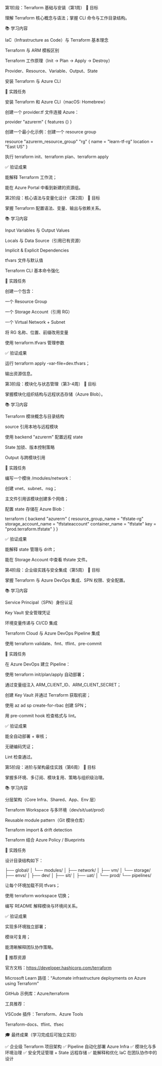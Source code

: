 第1阶段：Terraform 基础与安装（第1周）
🎯 目标

理解 Terraform 核心概念与语法；掌握 CLI 命令与工作目录结构。

📚 学习内容

IaC（Infrastructure as Code）与 Terraform 基本理念

Terraform 与 ARM 模板区别

Terraform 工作原理（Init → Plan → Apply → Destroy）

Provider、Resource、Variable、Output、State

安装 Terraform 与 Azure CLI

🧩 实践任务

安装 Terraform 和 Azure CLI（macOS: Homebrew）

创建一个 provider.tf 文件连接 Azure：

provider "azurerm" {
  features {}
}


创建一个最小化示例：创建一个 resource group

resource "azurerm_resource_group" "rg" {
  name     = "learn-tf-rg"
  location = "East US"
}


执行 terraform init、terraform plan、terraform apply

✅ 验证成果

能解释 Terraform 工作流；

能在 Azure Portal 中看到新建的资源组。

第2阶段：核心语法与变量化设计（第2周）
🎯 目标

掌握 Terraform 配置语法、变量、输出与依赖关系。

📚 学习内容

Input Variables 与 Output Values

Locals 与 Data Source（引用已有资源）

Implicit & Explicit Dependencies

tfvars 文件与默认值

Terraform CLI 基本命令强化

🧩 实践任务

创建一个包含：

一个 Resource Group

一个 Storage Account（引用 RG）

一个 Virtual Network + Subnet

将 RG 名称、位置、前缀改用变量

使用 terraform.tfvars 管理参数

✅ 验证成果

运行 terraform apply -var-file=dev.tfvars；

输出资源信息。

第3阶段：模块化与状态管理（第3-4周）
🎯 目标

掌握模块化组织结构与远程状态存储（Azure Blob）。

📚 学习内容

Terraform 模块概念与目录结构

source 引用本地与远程模块

使用 backend "azurerm" 配置远程 state

State 加锁、版本控制策略

Output 与跨模块引用

🧩 实践任务

编写一个模块 /modules/network：

创建 vnet、subnet、nsg；

主文件引用该模块创建多个网络；

配置 state 存储在 Azure Blob：

terraform {
  backend "azurerm" {
    resource_group_name  = "tfstate-rg"
    storage_account_name = "tfstateaccount"
    container_name       = "tfstate"
    key                  = "prod.terraform.tfstate"
  }
}

✅ 验证成果

能解释 state 管理与 drift；

能在 Storage Account 中查看 tfstate 文件。

第4阶段：企业级实践与安全集成（第5周）
🎯 目标

掌握 Terraform 与 Azure DevOps 集成、SPN 权限、安全配置。

📚 学习内容

Service Principal（SPN）身份认证

Key Vault 安全管理凭证

环境变量传递与 CI/CD 集成

Terraform Cloud 与 Azure DevOps Pipeline 集成

使用 terraform validate、fmt、tflint、pre-commit

🧩 实践任务

在 Azure DevOps 建立 Pipeline：

使用 terraform init/plan/apply 自动部署；

通过变量组注入 ARM_CLIENT_ID、ARM_CLIENT_SECRET；

创建 Key Vault 并通过 Terraform 获取机密；

使用 az ad sp create-for-rbac 创建 SPN；

用 pre-commit hook 检查格式与 lint。

✅ 验证成果

能全自动部署 + 审核；

无硬编码凭证；

Lint 检查通过。

第5阶段：进阶与架构最佳实践（第6周）
🎯 目标

掌握多环境、多订阅、模块复用、策略与组织级治理。

📚 学习内容

分层架构（Core Infra、Shared、App、Env 层）

Terraform Workspace 与多环境（dev/sit/uat/prod）

Reusable module pattern（Git 模块仓库）

Terraform import & drift detection

Terraform 结合 Azure Policy / Blueprints

🧩 实践任务

设计目录结构如下：

├── global/
│   └── modules/
│       ├── network/
│       ├── vm/
│       └── storage/
├── envs/
│   ├── dev/
│   ├── sit/
│   ├── uat/
│   └── prod/
└── pipelines/


让每个环境加载不同 tfvars；

使用 terraform workspace 切换；

编写 README 解释模块与环境间关系。

✅ 验证成果

实现多环境独立部署；

模块可复用；

能清晰解释团队协作策略。

📘 推荐资源

官方文档：https://developer.hashicorp.com/terraform

Microsoft Learn 路径：“Automate infrastructure deployments on Azure using Terraform”

GitHub 示例库：Azure/terraform

工具推荐：

VSCode 插件：Terraform、Azure Tools

Terraform-docs、tflint、tfsec

🎓 最终成果（学习完成后可独立实现）

✅ 企业级 Terraform 项目架构
✅ Pipeline 自动化部署 Azure Infra
✅ 模块化与多环境治理
✅ 安全凭证管理 + State 远程存储
✅ 能解释和优化 IaC 在团队协作中的设计